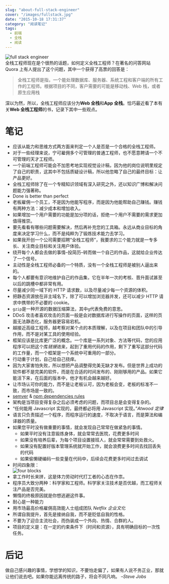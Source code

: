 ```yaml
---
slug: "about-full-stack-engineer"
cover: "/images/fullstack.jpg"
date: "2015-10-18 17:31:37"
category: "阅读笔记"
tags:
  - 前端
  - 全栈
  - 阅读
---
```


![full stack engineer](/images/fullstack.jpg)  
全栈工程师现在是个很热的话题，如何定义全栈工程师？在著名的问答网站 Quora 上有人提出了这个问题，其中一个获得了高票的回答是：

> 全栈工程师是指，一个能处理数据库、服务器、系统工程和客户端的所有工作的工程师。根据项目的不同，客户需要的可能是移动栈、Web 栈，或者原生应用栈

深以为然，所以，全栈工程师应该分为**Web 全栈**和**App 全栈**。恰巧最近看了本有关**Web 全栈工程师**的书，记录下其中一些观点。

# 笔记

- 应该从能力和思维方式两方面来判定一个人是否是一个合格的全栈工程师。
- 对于一些经理来说，宁可雇佣多个可管理的普通工程师，也不愿意聘请一个不可管理的天才工程师。
- 一个前端工程师可能会不加思考地实现视觉设计稿，因为他的岗位说明里规定了自己的职责，这其中不包括质疑设计稿，所以他忽略了自己的最终目标：让产品更好。
- 全栈工程师除了在一个专精知识领域有深入研究之外，还以知识广博和解决问题能力强著称。
- Done is better than perfect
- 老板雇佣一个员工，不是因为他能写程序，而是因为他能帮助自己赚钱。赚钱有两种方法：减少成本和增加收入。
- 如果增加一个用户需要的功能是加分项的话，拒绝一个用户不需要的需求更加值得推崇。
- 要先看看有哪些问题需要解决，然后再补充您的工具箱。永远从商业目标的角度来决定学习什么，而不是纯粹为了锻炼技术能力去学习。
- 如果我开创一个公司需要招聘“全栈工程师”，我要求的三个能力就是一专多长、关注商业目标和关注用户体验。
- 绕开每个人都会去做的事情–投简历–转而做一个自己的作品，这就给企业传达了一个信号。
- 主动性是全栈工程师必备的一个特质，没有一个全栈工程师是被别人逼出来的。
- 每个人都要有意识地维护自己的作品集，它在半年一次的考核、晋升面试甚至以后的跳槽中都非常有用。
- 尽量减少同一域下的 HTTP 请求数，以及尽量减少每一个资源的体积。
- 把静态资源放在非主域名下，除了可以增加浏览器并发，还可以减少 HTTP 请求中携带的不必要的 cookie。
- `gzip`是一种开源的数据压缩算法，其中`g`代表免费的意思。
- DDoS 攻击者喜欢攻击的页面一般是会对数据库进行写操作的页面，这样的页面无法静态化，服务器更容易宕机。
- 越接近高级工程师，越考察对某个点的本质理解，以及在项目和团队中的引导作用，而不是对某工具的使用经验。
- 框架应该是比库更广泛的概念。一个库是一系列对象、方法等代码，您的应用程序可以把这个库*链接*进来，起到了重用代码的作用，剩下了重写这部分代码的工作量，而一个框架是一个系统中可重用的一部分。
- 行动重于计划，自己给自己挠痒。
- 因为大家害怕失败，所以想把产品调整得完美无缺才发布。但是世界上成功的软件都不是完美的软件，而是在合适的时间发布的、刚刚够用的产品。如果它能活下来，在后面的版本中，他才有机会越来越好。
- 让市场认可你的能力，而不是让老板认可，因为老板会变，老板的标准不一致，而市场是一致的。
- [semver](http://semver.org/) & [npm dependencies rules](https://docs.npmjs.com/files/package.json#dependencies)
- 架构是当项目变得复杂之后必须考虑的问题，而项目总是会变得复杂的。
- “任何能用 Javascript 实现的，最终都必将用 Javascript 实现。”_Atwood 定律_
- 语言只负责描述一个程序，而程序运行的速度，不取决于语言，而是算法和编译器的质量。
- 如果您平时没有做重要的事情，就会发现自己常常在做紧急的事情。
  - 如果平时没有注意锻炼身体，就会常常去医院，花费更多时间
  - 如果没有培养后辈，为每个项目设置接班人，就会常常需要到处救火。
  - 如果没有配置好版本管理系统就开始工作，就会浪费更多时间去找回丢失的代码
  - 如果偷懒硬编码一些变量在代码中，后续会花费更多时间过去调试
- 时间四象限：  
  ![four blocks](/images/time.jpg)
- 拿工作时长来拼，这是体力劳动时代打工者的心态在作祟。
- 程序员大致分两种：科学家和工程师。科学家关注技术是否优越，而工程师关注产品是否完美。
- 懒惰的终极原因就是你想逃避这件事。
- 耐心是一种能力
- 用市场最高价格雇佣高效能人士组成团队 _Netflix 企业文化_
- 所谓自我提升，首先是接纳自我，而不是贬低自我的性格。
- 不要为了迎合主流社会，而伪装成一个外向、热情、合群的人。
- 项目的定义是：在一定的约束条件下（时间和资源），具有明确目标的一次性任务。

# 后记

做自己感兴趣的事情，学想学的知识，不要怕走偏了，如果有人说不务正业，那就让他们说去吧。如果你能远离传统的路子，将会不同凡响。 _–Steve Jobs_
